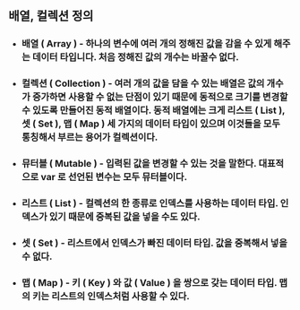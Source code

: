 ## 배열, 컬렉션 정의



* ### 배열 ( Array )  - 하나의 변수에 여러 개의 정해진 값을 감을 수 있게 해주는 데이터 타입니다. 처음 정해진 값의 개수는 바꿀수 없다.

* ### 컬렉션 ( Collection ) - 여러 개의 값을 담을 수 있는 배열은 값의 개수가 증가하면 사용할 수 없는 단점이 있기 때문에 동적으로 크기를 변경할 수 있도록 만들어진 동적 배열이다. 동적 배열에는 크게 리스트 ( List ), 셋 ( Set ), 맵 ( Map ) 세 가지의 데이터 타입이 있으며 이것들을 모두 통칭해서 부르는 용어가 컬렉션이다.

* ### 뮤터블 ( Mutable ) - 입력된 값을 변경할 수 있는 것을 말한다. 대표적으로 var 로 선언된 변수는 모두 뮤터블이다.

* ### 리스트 ( List ) - 컬렉션의 한 종류로 인덱스를 사용하는 데이터 타입. 인덱스가 있기 때문에 중복된 값을 넣을 수도 있다.

* ### 셋 ( Set ) - 리스트에서 인덱스가 빠진 데이터 타입. 값을 중복해서 넣을 수 없다.

* ### 맵 ( Map ) - 키 ( Key ) 와 값 ( Value ) 을 쌍으로 갖는 데이터 타입. 맵의 키는 리스트의 인덱스처럼 사용할 수 있다.

